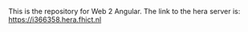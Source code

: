 This is the repository for Web 2 Angular.
The link to the hera server is: https://i366358.hera.fhict.nl

